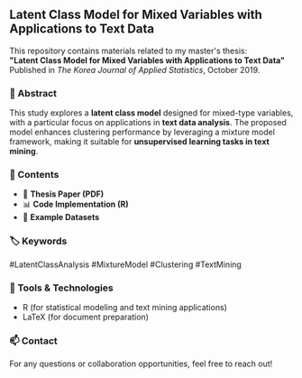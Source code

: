 ## Latent Class Model for Mixed Variables with Applications to Text Data  

This repository contains materials related to my master's thesis:  
**"Latent Class Model for Mixed Variables with Applications to Text Data"**  
Published in *The Korea Journal of Applied Statistics*, October 2019.  

### 📌 Abstract  
This study explores a **latent class model** designed for mixed-type variables, with a particular focus on applications in **text data analysis**. The proposed model enhances clustering performance by leveraging a mixture model framework, making it suitable for **unsupervised learning tasks in text mining**.  

### 📂 Contents  
- 📜 **Thesis Paper (PDF)**  
- 📊 **Code Implementation (R)**  
- 📁 **Example Datasets**  

### 🏷️ Keywords  
#LatentClassAnalysis #MixtureModel #Clustering #TextMining  

### 🔧 Tools & Technologies  
- R (for statistical modeling and text mining applications)  
- LaTeX (for document preparation)  

### 📫 Contact  
For any questions or collaboration opportunities, feel free to reach out!  
